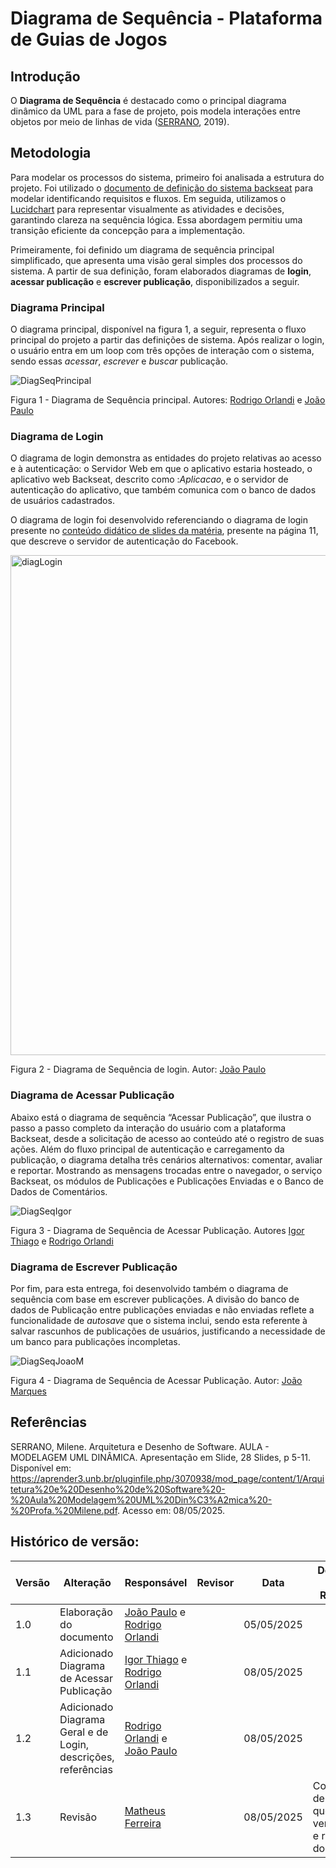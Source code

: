 
# Diagrama de Sequência - Plataforma de Guias de Jogos

## Introdução

O **Diagrama de Sequência** é destacado como o principal diagrama dinâmico da UML para a fase de projeto, pois modela interações entre objetos por meio de linhas de vida ([SERRANO](#referências), 2019).


## Metodologia

Para modelar os processos do sistema, primeiro foi analisada a estrutura do projeto. Foi utilizado o [documento de definição do sistema backseat](https://docs.google.com/document/d/1FAuYqqCOM6dSgEaRmESRIExmBsOCEnG8qxCVmocoBr8/edit?usp=sharing) para modelar identificando requisitos e fluxos. Em seguida, utilizamos o [Lucidchart](https://www.lucidchart.com/pages) para representar visualmente as atividades e decisões, garantindo clareza na sequência lógica. Essa abordagem permitiu uma transição eficiente da concepção para a implementação.

Primeiramente, foi definido um diagrama de sequência principal simplificado, que apresenta uma visão geral simples dos processos do sistema. A partir de sua definição, foram elaborados diagramas de **login**, **acessar publicação** e **escrever publicação**, disponibilizados a seguir.

### Diagrama Principal

O diagrama principal, disponível na figura 1, a seguir, representa o fluxo principal do projeto a partir das definições de sistema. Após realizar o login, o usuário entra em um loop com três opções de interação com o sistema, sendo essas *acessar*, *escrever* e *buscar* publicação. 

![DiagSeqPrincipal](../Imagens/diagSeqPrincipal.png)

Figura 1 - Diagrama de Sequência principal. Autores: [Rodrigo Orlandi](https://github.com/) e [João Paulo](https://github.com/joaombc)

### Diagrama de Login

O diagrama de login demonstra as entidades do projeto relativas ao acesso e à autenticação: o Servidor Web em que o aplicativo estaria hosteado, o aplicativo web Backseat, descrito como :*Aplicacao*, e o servidor de autenticação do aplicativo, que também comunica com o banco de dados de usuários cadastrados.

O diagrama de login foi desenvolvido referenciando o diagrama de login presente no [conteúdo didático de slides da matéria](#referências), presente na página 11, que descreve o servidor de autenticação do Facebook.

<img src="https://github.com/UnBArqDsw2025-1-Turma02/2025.1-T02_G5_BackSeat_Entrega_02/blob/main/docs/Imagens/diagSeqLogin.png?raw=true" alt="diagLogin" width="800"/>

Figura 2 - Diagrama de Sequência de login. Autor: [João Paulo](https://github.com/joaombc)

### Diagrama de Acessar Publicação

Abaixo está o diagrama de sequência “Acessar Publicação”, que ilustra o passo a passo completo da interação do usuário com a plataforma Backseat, desde a solicitação de acesso ao conteúdo até o registro de suas ações. Além do fluxo principal de autenticação e carregamento da publicação, o diagrama detalha três cenários alternativos: comentar, avaliar e reportar. Mostrando as mensagens trocadas entre o navegador, o serviço Backseat, os módulos de Publicações e Publicações Enviadas e o Banco de Dados de Comentários.


![DiagSeqIgor](../Imagens/Diagrama_Sequencia.png)


Figura 3 - Diagrama de Sequência de Acessar Publicação. Autores [Igor Thiago](https://github.com/Igor-Thiago) e [Rodrigo Orlandi](https://github.com/)

### Diagrama de Escrever Publicação

Por fim, para esta entrega, foi desenvolvido também o diagrama de sequência com base em escrever publicações. A divisão do banco de dados de Publicação entre publicações enviadas e não enviadas reflete a funcionalidade de *autosave* que o sistema inclui, sendo esta referente à salvar rascunhos de publicações de usuários, justificando a necessidade de um banco para publicações incompletas.

![DiagSeqJoaoM](../Imagens/DiagSeq.jpeg)


Figura 4 - Diagrama de Sequência de Acessar Publicação. Autor: [João Marques](https://github.com/jmarquees)


## Referências
SERRANO, Milene. Arquitetura e Desenho de Software. AULA - MODELAGEM UML DINÂMICA. Apresentação em Slide, 28 Slides, p 5-11. Disponível em: https://aprender3.unb.br/pluginfile.php/3070938/mod_page/content/1/Arquitetura%20e%20Desenho%20de%20Software%20-%20Aula%20Modelagem%20UML%20Din%C3%A2mica%20-%20Profa.%20Milene.pdf. Acesso em: 08/05/2025.


## Histórico de versão:

| Versão | Alteração                  | Responsável     | Revisor | Data       | Detalhes da Revisão |
| -      | -                          | -               | -       | -          | -                   |
| 1.0    | Elaboração do documento | [João Paulo](https://github.com/joaombc) e [Rodrigo Orlandi](https://github.com/)| | 05/05/2025 | |
| 1.1    | Adicionado Diagrama de Acessar Publicação | [Igor Thiago](https://github.com/Igor-Thiago) e [Rodrigo Orlandi](https://github.com/)| | 08/05/2025 | |
| 1.2    | Adicionado Diagrama Geral e de Login, descrições, referências | [Rodrigo Orlandi](https://github.com/) e [João Paulo](https://github.com/joaombc) | | 08/05/2025 | |
| 1.3    | Revisão   | [Matheus Ferreira](https://github.com/matferreira1) |     |  08/05/2025 |  Correção de imagem quebrada, verificação e revisão do texto       |    
